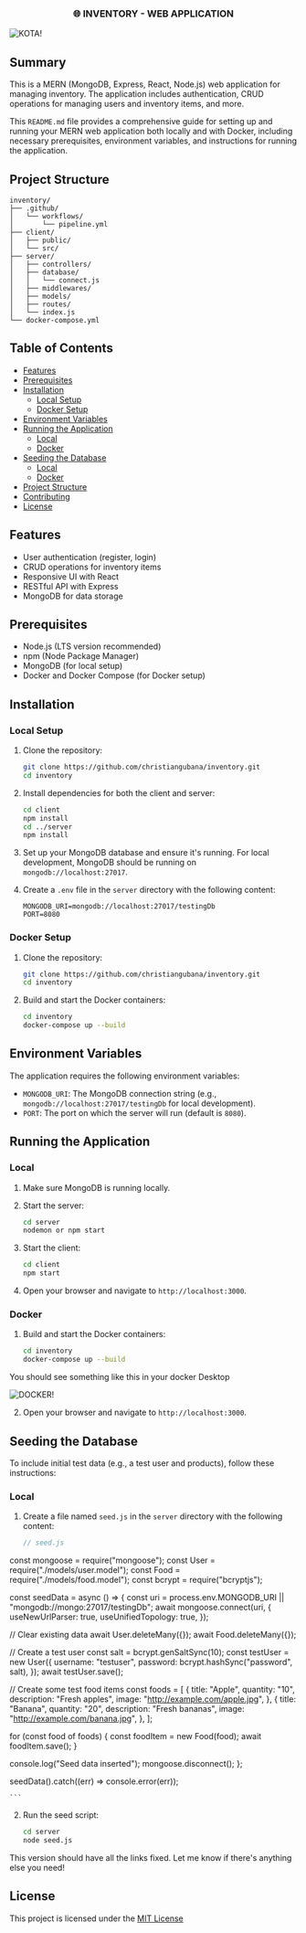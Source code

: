 <h3 align="center">
🌐 INVENTORY - WEB APPLICATION
</h3>

![KOTA!](https://github.com/christiangubana/inventory-management/blob/main/inventory-app.png)

## Summary

This is a MERN (MongoDB, Express, React, Node.js) web application for managing inventory. The application includes authentication, CRUD operations for managing users and inventory items, and more.

This `README.md` file provides a comprehensive guide for setting up and running your MERN web application both locally and with Docker, including necessary prerequisites, environment variables, and instructions for running the application.

## Project Structure

```plaintext
inventory/
├── .github/
│   └── workflows/
│       └── pipeline.yml
├── client/
│   ├── public/
│   └── src/
├── server/
│   ├── controllers/
│   ├── database/
│   │   └── connect.js
│   ├── middlewares/
│   ├── models/
│   ├── routes/
│   └── index.js
└── docker-compose.yml
```

## Table of Contents

- [Features](#features)
- [Prerequisites](#prerequisites)
- [Installation](#installation)
  - [Local Setup](#local-setup)
  - [Docker Setup](#docker-setup)
- [Environment Variables](#environment-variables)
- [Running the Application](#running-the-application)
  - [Local](#local)
  - [Docker](#docker)
- [Seeding the Database](#seeding-the-database)
  - [Local](#local-1)
  - [Docker](#docker-1)
- [Project Structure](#project-structure)
- [Contributing](#contributing)
- [License](#license)

## Features

- User authentication (register, login)
- CRUD operations for inventory items
- Responsive UI with React
- RESTful API with Express
- MongoDB for data storage

## Prerequisites

- Node.js (LTS version recommended)
- npm (Node Package Manager)
- MongoDB (for local setup)
- Docker and Docker Compose (for Docker setup)

## Installation

### Local Setup

1. Clone the repository:

    ```sh
    git clone https://github.com/christiangubana/inventory.git
    cd inventory
    ```

2. Install dependencies for both the client and server:

    ```sh
    cd client
    npm install
    cd ../server
    npm install
    ```

3. Set up your MongoDB database and ensure it's running. For local development, MongoDB should be running on `mongodb://localhost:27017`.

4. Create a `.env` file in the `server` directory with the following content:

    ```env
    MONGODB_URI=mongodb://localhost:27017/testingDb
    PORT=8080
    ```

### Docker Setup

1. Clone the repository:

    ```sh
    git clone https://github.com/christiangubana/inventory.git
    cd inventory
    ```

2. Build and start the Docker containers:

    ```sh
    cd inventory
    docker-compose up --build
    ```

## Environment Variables

The application requires the following environment variables:

- `MONGODB_URI`: The MongoDB connection string (e.g., `mongodb://localhost:27017/testingDb` for local development).
- `PORT`: The port on which the server will run (default is `8080`).

## Running the Application

### Local

1. Make sure MongoDB is running locally.

2. Start the server:

    ```sh
    cd server
    nodemon or npm start
    ```

3. Start the client:

    ```sh
    cd client
    npm start
    ```

4. Open your browser and navigate to `http://localhost:3000`.

### Docker

1. Build and start the Docker containers:

    ```sh
    cd inventory
    docker-compose up --build
    ```

You should see something like this in your docker Desktop

![DOCKER!](https://github.com/christiangubana/inventory-management/blob/main/docker-running-containers.png)

2. Open your browser and navigate to `http://localhost:3000`.


## Seeding the Database

To include initial test data (e.g., a test user and products), follow these instructions:

### Local

1. Create a file named `seed.js` in the `server` directory with the following content:

    ```javascript
   // seed.js
const mongoose = require("mongoose");
const User = require("./models/user.model");
const Food = require("./models/food.model");
const bcrypt = require("bcryptjs");

const seedData = async () => {
  const uri = process.env.MONGODB_URI || "mongodb://mongo:27017/testingDb";
  await mongoose.connect(uri, {
    useNewUrlParser: true,
    useUnifiedTopology: true,
  });

  // Clear existing data
  await User.deleteMany({});
  await Food.deleteMany({});

  // Create a test user
  const salt = bcrypt.genSaltSync(10);
  const testUser = new User({
    username: "testuser",
    <!-- email: "testuser@example.com", // email not required when loging in -->
    password: bcrypt.hashSync("password", salt),
  });
  await testUser.save();

  // Create some test food items
  const foods = [
    {
      title: "Apple",
      quantity: "10",
      description: "Fresh apples",
      image: "http://example.com/apple.jpg",
    },
    {
      title: "Banana",
      quantity: "20",
      description: "Fresh bananas",
      image: "http://example.com/banana.jpg",
    },
  ];

  for (const food of foods) {
    const foodItem = new Food(food);
    await foodItem.save();
  }

  console.log("Seed data inserted");
  mongoose.disconnect();
};

seedData().catch((err) => console.error(err));

    ```

2. Run the seed script:

    ```sh
    cd server
    node seed.js
    ```

This version should have all the links fixed. Let me know if there's anything else you need!


## License

This project is licensed under the [ MIT License](https://github.com/christiangubana/inventory.git)
